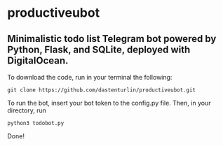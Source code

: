 # productiveubot
## Minimalistic todo list Telegram bot powered by Python, Flask, and SQLite, deployed with DigitalOcean.

To download the code, run in your terminal the following:

```
git clone https://github.com/dastenturlin/productiveubot.git
```

To run the bot, insert your bot token to the config.py file. Then, in your directory, run
  
```
python3 todobot.py
```

Done!
